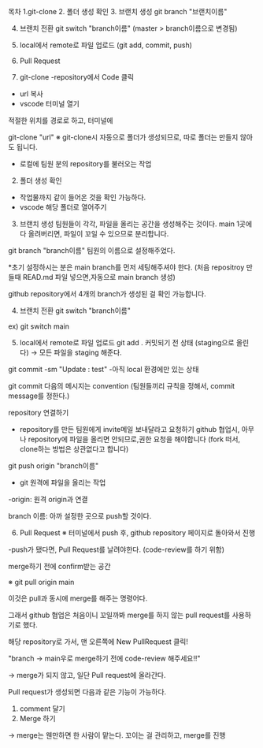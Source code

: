 목차
1.git-clone
2. 폴더 생성 확인 
3. 브랜치 생성 
git branch "브랜치이름"

4. 브랜치 전환
git switch "branch이름"
(master > branch이름으로 변경됨)

5. local에서 remote로 파일 업로드
(git add, commit, push)

6. Pull Request
 


1. git-clone
-repository에서 Code 클릭
- url 복사
- vscode 터미널 열기 


 적절한 위치를 경로로 하고, 터미널에

git-clone "url"
※ git-clone시 자동으로 폴더가 생성되므로, 따로 폴더는 만들지 않아도 됩니다.



- 로컬에 팀원 분의 repository를 불러오는 작업


2. 폴더 생성 확인 
- 작업물까지 같이 들어온 것을 확인 가능하다.
- vscode 해당 폴더로 열어주기
 

3. 브랜치 생성 
팀원들이 각각, 파일을 올리는 공간을 생성해주는 것이다.
main 1곳에 다 올려버리면, 파일이 꼬일 수 있으므로 분리합니다.

git branch "branch이름"
팀원의 이름으로 설정해주었다.

 
*초기 설정하시는 분은
main branch를 먼저 세팅해주셔야 한다.
(처음 repositroy 만들때 READ.md 파일 넣으면,자동으로 main branch 생성)

github repository에서 4개의 branch가 생성된 걸 확인 가능합니다.
 
4. 브랜치 전환
git switch "branch이름"

ex) git switch main
 

5. local에서 remote로 파일 업로드
git add .
커밋되기 전 상태 (staging으로 올린다)
→ 모든 파일을 staging 해준다.

 git commit -sm "Update : test"
-아직 local 환경에만 있는 상태

git commit 다음의 메시지는 convention
(팀원들끼리 규칙을 정해서, commit message를 정한다.)


repository 연결하기
- repository를 만든 팀원에게 invite메일 보내달라고 요청하기
github 협업시, 아무나 repository에 파일을 올리면 안되므로,권한 요청을 해야합니다
(fork 떠서, clone하는 방법은 상관없다고 합니다)

 
git push origin "branch이름"
- git 원격에 파일을 올리는 작업

-origin: 원격 origin과 연결 

branch 이름: 아까 설정한 곳으로 push할 것이다.


6. Pull Request
※ 터미널에서 push 후, github repository 페이지로 돌아와서 진행

-push가 됐다면, Pull Request를 날려야한다. (code-review를 하기 위함)

 merge하기 전에 confirm받는 공간 

※ git pull origin main

이것은 pull과 동시에 merge를 해주는 명령어다.

그래서 github 협업은 처음이니 꼬일까봐 merge를 하지 않는 pull request를 사용하기로 했다.

 
해당 repository로 가서, 맨 오른쪽에 New PullRequest 클릭!

"branch → main우로 merge하기 전에 code-review 해주세요!!"

→ merge가 되지 않고, 일단 Pull request에 올라간다.

Pull request가 생성되면 다음과 같은 기능이 가능하다.

1. comment 달기
2. Merge 하기 

→ merge는 웬만하면 한 사람이 맡는다.
꼬이는 걸 관리하고, merge를 진행